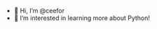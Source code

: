 - 👋 Hi, I’m @ceefor
- 👀 I’m interested in learning more about Python!

<!---
ceefor/ceefor is a ✨ special ✨ repository because its `README.md` (this file) appears on your GitHub profile.
You can click the Preview link to take a look at your changes.
--->
